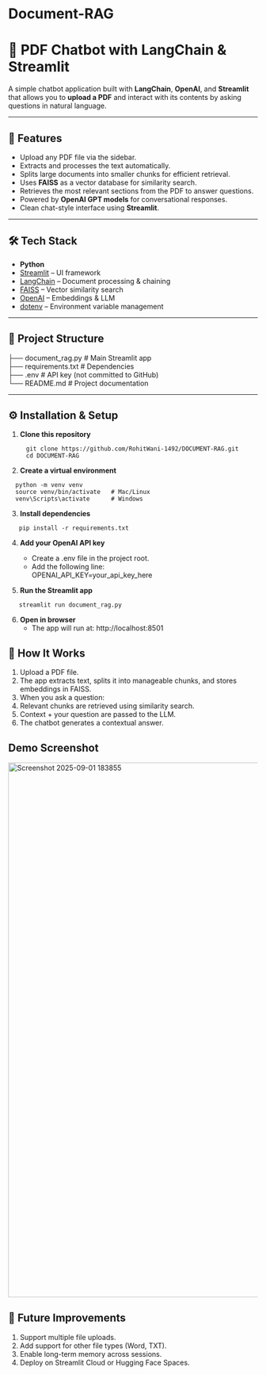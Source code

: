 # Document-RAG

# 📄 PDF Chatbot with LangChain & Streamlit

A simple chatbot application built with **LangChain**, **OpenAI**, and **Streamlit** that allows you to **upload a PDF** and interact with its contents by asking questions in natural language.

---

## 🚀 Features
- Upload any PDF file via the sidebar.
- Extracts and processes the text automatically.
- Splits large documents into smaller chunks for efficient retrieval.
- Uses **FAISS** as a vector database for similarity search.
- Retrieves the most relevant sections from the PDF to answer questions.
- Powered by **OpenAI GPT models** for conversational responses.
- Clean chat-style interface using **Streamlit**.

---

## 🛠️ Tech Stack
- **Python**
- [Streamlit](https://streamlit.io/) – UI framework
- [LangChain](https://www.langchain.com/) – Document processing & chaining
- [FAISS](https://github.com/facebookresearch/faiss) – Vector similarity search
- [OpenAI](https://platform.openai.com/) – Embeddings & LLM
- [dotenv](https://pypi.org/project/python-dotenv/) – Environment variable management

---

## 📂 Project Structure
├── document_rag.py # Main Streamlit app<br>
├── requirements.txt # Dependencies<br>
├── .env # API key (not committed to GitHub)<br>
└── README.md # Project documentation<br>


---

## ⚙️ Installation & Setup

1. **Clone this repository**<br>
```
     git clone https://github.com/RohitWani-1492/DOCUMENT-RAG.git
     cd DOCUMENT-RAG
```
2. **Create a virtual environment**<br>
  ```
    python -m venv venv
    source venv/bin/activate   # Mac/Linux
    venv\Scripts\activate      # Windows
   ```
3. **Install dependencies**<br>
```
   pip install -r requirements.txt
```

4. **Add your OpenAI API key**<br>
   - Create a .env file in the project root.
   - Add the following line:<br>
      OPENAI_API_KEY=your_api_key_here

5. **Run the Streamlit app**<br>
```
   streamlit run document_rag.py
```
6. **Open in browser**<br>
   -  The app will run at: http://localhost:8501

## 📖 How It Works

1. Upload a PDF file.
2. The app extracts text, splits it into manageable chunks, and stores embeddings in FAISS.
3. When you ask a question:
4. Relevant chunks are retrieved using similarity search.
5. Context + your question are passed to the LLM.
6. The chatbot generates a contextual answer.

## Demo Screenshot

<img width="1917" height="1079" alt="Screenshot 2025-09-01 183855" src="https://github.com/user-attachments/assets/88aa0cb8-d69c-434f-ae30-86d6a97178bf" />

## 🔮 Future Improvements

1. Support multiple file uploads.
2. Add support for other file types (Word, TXT).
3. Enable long-term memory across sessions.
4. Deploy on Streamlit Cloud or Hugging Face Spaces.
